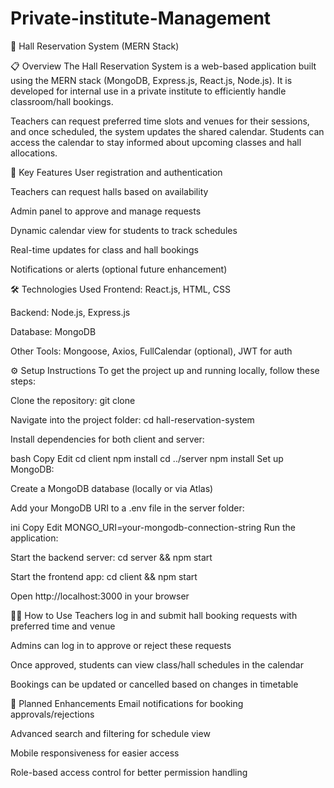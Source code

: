 # Private-institute-Management

🏫 Hall Reservation System (MERN Stack)

📋 Overview
The Hall Reservation System is a web-based application built using the MERN stack (MongoDB, Express.js, React.js, Node.js). It is developed for internal use in a private institute to efficiently handle classroom/hall bookings.

Teachers can request preferred time slots and venues for their sessions, and once scheduled, the system updates the shared calendar. Students can access the calendar to stay informed about upcoming classes and hall allocations.

🚀 Key Features
User registration and authentication

Teachers can request halls based on availability

Admin panel to approve and manage requests

Dynamic calendar view for students to track schedules

Real-time updates for class and hall bookings

Notifications or alerts (optional future enhancement)

🛠️ Technologies Used
Frontend: React.js, HTML, CSS

Backend: Node.js, Express.js

Database: MongoDB

Other Tools: Mongoose, Axios, FullCalendar (optional), JWT for auth

⚙️ Setup Instructions
To get the project up and running locally, follow these steps:

Clone the repository:
git clone <your-repo-url>

Navigate into the project folder:
cd hall-reservation-system

Install dependencies for both client and server:

bash
Copy
Edit
cd client
npm install
cd ../server
npm install
Set up MongoDB:

Create a MongoDB database (locally or via Atlas)

Add your MongoDB URI to a .env file in the server folder:

ini
Copy
Edit
MONGO_URI=your-mongodb-connection-string
Run the application:

Start the backend server:
cd server && npm start

Start the frontend app:
cd client && npm start

Open http://localhost:3000 in your browser

🧑‍💼 How to Use
Teachers log in and submit hall booking requests with preferred time and venue

Admins can log in to approve or reject these requests

Once approved, students can view class/hall schedules in the calendar

Bookings can be updated or cancelled based on changes in timetable

🌟 Planned Enhancements
Email notifications for booking approvals/rejections

Advanced search and filtering for schedule view

Mobile responsiveness for easier access

Role-based access control for better permission handling

